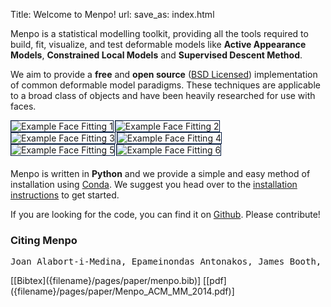 Title: Welcome to Menpo!
url:
save_as: index.html

Menpo is a statistical modelling toolkit, providing all the tools required to
build, fit, visualize, and test deformable models like
**Active Appearance Models**, **Constrained Local Models** and
**Supervised Descent Method**.

We aim to provide a **free** and **open source**
([BSD Licensed](https://github.com/menpo/menpo/blob/master/LICENSE.txt))
implementation of common deformable model paradigms. These techniques are
applicable to a broad class of objects and have been heavily researched for
use with faces.

<div style="display: table; margin: 0 auto; margin-bottom: 20px;">
	<img alt="Example Face Fitting 1" src="pages/images/face_examples/example_1.png" style="border:1px solid #021a40; margin-right: 2px;">
	<img alt="Example Face Fitting 2" src="pages/images/face_examples/example_2.png" style="border:1px solid #021a40; margin-right: 2px;">
	<img alt="Example Face Fitting 3" src="pages/images/face_examples/example_3.png" style="border:1px solid #021a40; margin-right: 2px;">
	<img alt="Example Face Fitting 4" src="pages/images/face_examples/example_4.png" style="border:1px solid #021a40; margin-right: 2px;">
	<img alt="Example Face Fitting 5" src="pages/images/face_examples/example_5.png" style="border:1px solid #021a40; margin-right: 2px;">
	<img alt="Example Face Fitting 6" src="pages/images/face_examples/example_6.png" style="border:1px solid #021a40;">
</div>
<div style="clear: both;"></div>

Menpo is written in **Python** and we provide a simple and easy method of
installation using [Conda](http://conda.pydata.org/). We suggest you head over
to the [installation instructions]({filename}/pages/installation/index.md)
to get started.

If you are looking for the code, you can find it on
[Github](https://github.com/menpo/menpo). Please contribute!

### Citing Menpo
<pre>
Joan Alabort-i-Medina, Epameinondas Antonakos, James Booth, Patrick Snape and Stefanos Zafeiriou, "Menpo: A Comprehensive Platform for Parametric Image Alignment and Visual Deformable Models.", In Proceedings of the international conference on Multimedia, ACM, 2014.
</pre> [[Bibtex]({filename}/pages/paper/menpo.bib)] [[pdf]({filename}/pages/paper/Menpo_ACM_MM_2014.pdf)]
